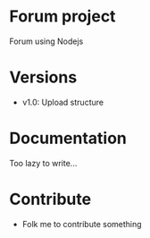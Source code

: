# Forum project
Forum using Nodejs

# Versions
- v1.0: Upload structure

# Documentation
Too lazy to write...

# Contribute
- Folk me to contribute something
